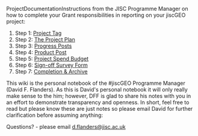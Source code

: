 ProjectDocumentationInstructions from the JISC Programme Manager on how to complete your Grant responsibilities in reporting on your jiscGEO project:

  1. Step 1: [Project Tag](ProjectDocumentationInstructionsStep1.md)
  1. Step 2: [The Project Plan](ProjectDocumentationInstructionsStep2.md)
  1. Step 3: [Progress Posts](ProjectDocumentationInstructionsStep3.md)
  1. Step 4: [Product Post](ProjectDocumentationInstructionsStep4.md)
  1. Step 5: [Project Spend Budget](ProjectDocumentationInstructionsStep5.md)
  1. Step 6: [Sign-off Survey Form](ProjectDocumentationInstructionsStep6.md)
  1. Step 7: [Completion & Archive](ProjectDocumentationInstructionsStep7.md)


This wiki is the personal notebook of the #jiscGEO Programme Manager (David F. Flanders).   As this is David's personal notebook it will only really make sense to the him; however, DFF is glad to share his notes with you in an effort to demonstrate transparency and openness.  In short, feel free to read but please know these are just notes so please email David for further clarification before assuming anything:

Questions? - please email d.flanders@jisc.ac.uk